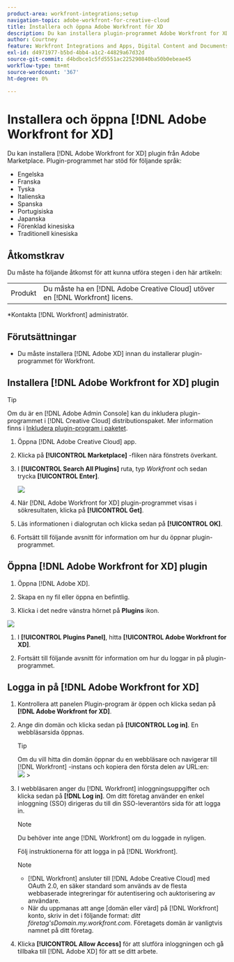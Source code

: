 ```yaml
---
product-area: workfront-integrations;setup
navigation-topic: adobe-workfront-for-creative-cloud
title: Installera och öppna Adobe Workfront för XD
description: Du kan installera plugin-programmet Adobe Workfront for XD från Adobe Marketplace.
author: Courtney
feature: Workfront Integrations and Apps, Digital Content and Documents
exl-id: d4971977-b5bd-4bb4-a1c2-44829a67d32d
source-git-commit: d4bdbce1c5fd5551ac225290840ba50b0ebeae45
workflow-type: tm+mt
source-wordcount: '367'
ht-degree: 0%

---
```


# Installera och öppna [!DNL Adobe Workfront for XD]

Du kan installera [!DNL Adobe Workfront for XD] plugin från Adobe Marketplace. Plugin-programmet har stöd för följande språk:

* Engelska
* Franska
* Tyska
* Italienska
* Spanska
* Portugisiska
* Japanska
* Förenklad kinesiska
* Traditionell kinesiska

<!-- * Korean -->

## Åtkomstkrav

Du måste ha följande åtkomst för att kunna utföra stegen i den här artikeln:

<table style="table-layout:auto"> 
 <col> 
 </col> 
 <col> 
 </col> 
 <tbody> 
 <!-- <tr> 
   <td role="rowheader">[!DNL Adobe Workfront] plan*</td> 
   <td> <p>[!UICONTROL Pro] or higher</p> </td> 
  </tr> 
  <tr data-mc-conditions=""> 
   <td role="rowheader">[!DNL Adobe Workfront] license*</td> 
   <td> <p>[!UICONTROL Work] or [!UICONTROL Plan]</p> </td> 
  </tr> -->
  <tr> 
   <td role="rowheader">Produkt</td> 
   <td>Du måste ha en [!DNL Adobe Creative Cloud] utöver en [!DNL Workfront] licens.</td> 
  </tr> 
 </tbody> 
</table>

&#42;Kontakta [!DNL Workfront] administratör.

## Förutsättningar

* Du måste installera [!DNL Adobe XD] innan du installerar plugin-programmet för Workfront.

## Installera [!DNL Adobe Workfront for XD] plugin

>[!TIP]
>
>Om du är en [!DNL Adobe Admin Console] kan du inkludera plugin-programmet i [!DNL Creative Cloud] distributionspaket. Mer information finns i [Inkludera plugin-program i paketet](https://helpx.adobe.com/in/enterprise/using/manage-extensions.html).


1. Öppna [!DNL Adobe Creative Cloud] app.
1. Klicka på **[!UICONTROL Marketplace]** -fliken nära fönstrets överkant.
1. I **[!UICONTROL Search All Plugins]** ruta, typ *Workfront* och sedan trycka **[!UICONTROL Enter]**.

   ![](assets/adobe-marketplace-350x218.png)

1. När [!DNL Adobe Workfront for XD] plugin-programmet visas i sökresultaten, klicka på **[!UICONTROL Get]**.
1. Läs informationen i dialogrutan och klicka sedan på **[!UICONTROL OK]**.

1. Fortsätt till följande avsnitt för information om hur du öppnar plugin-programmet.

## Öppna [!DNL Adobe Workfront for XD] plugin

1. Öppna [!DNL Adobe XD].

1. Skapa en ny fil eller öppna en befintlig.

1. Klicka i det nedre vänstra hörnet på **Plugins** ikon.

![](assets/xd-plugin-window-350x620.png)

1. I **[!UICONTROL Plugins Panel]**, hitta **[!UICONTROL Adobe Workfront for XD]**.

1. Fortsätt till följande avsnitt för information om hur du loggar in på plugin-programmet.

## Logga in på [!DNL Adobe Workfront for XD]

1. Kontrollera att panelen Plugin-program är öppen och klicka sedan på **[!DNL Adobe Workfront for XD]**.
1. Ange din domän och klicka sedan på **[!UICONTROL Log in]**. En webbläsarsida öppnas.

   >[!TIP]
   >
   >Om du vill hitta din domän öppnar du en webbläsare och navigerar till [!DNL Workfront] -instans och kopiera den första delen av URL:en:\
   >![](assets/domain-350x50.png)   >

1. I webbläsaren anger du [!DNL Workfront] inloggningsuppgifter och klicka sedan på **[!DNL Log in]**. Om ditt företag använder en enkel inloggning (SSO) dirigeras du till din SSO-leverantörs sida för att logga in.

   >[!NOTE]
   >
   >Du behöver inte ange [!DNL Workfront] om du loggade in nyligen.

   Följ instruktionerna för att logga in på [!DNL Workfront].

   >[!NOTE]
   >
   >* [!DNL Workfront] ansluter till [!DNL Adobe Creative Cloud] med OAuth 2.0, en säker standard som används av de flesta webbaserade integreringar för autentisering och auktorisering av användare.
   >* När du uppmanas att ange [domän eller värd] på [!DNL Workfront] konto, skriv in det i följande format: *ditt företag&#39;sDomain.my.workfront.com*. Företagets domän är vanligtvis namnet på ditt företag.


1. Klicka **[!UICONTROL Allow Access]** för att slutföra inloggningen och gå tillbaka till [!DNL Adobe XD] för att se ditt arbete.

 
